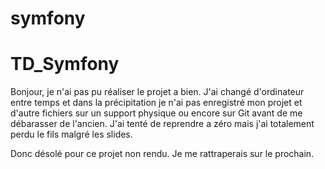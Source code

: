 # symfony

# TD_Symfony
Bonjour, je n'ai pas pu réaliser le projet a bien. J'ai changé d'ordinateur entre temps et dans la précipitation je n'ai pas enregistré mon projet et d'autre fichiers sur un support physique ou encore sur Git avant de me débarasser de l'ancien. J'ai tenté de reprendre a zéro mais j'ai totalement perdu le fils malgré les slides.

Donc désolé pour ce projet non rendu. Je me rattraperais sur le prochain.